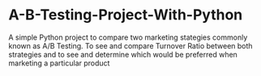 # A-B-Testing-Project-With-Python

A simple Python project to compare two marketing stategies commonly known as A/B Testing. 
To see and compare Turnover Ratio between both strategies and to see and determine which would be preferred when marketing a particular product
